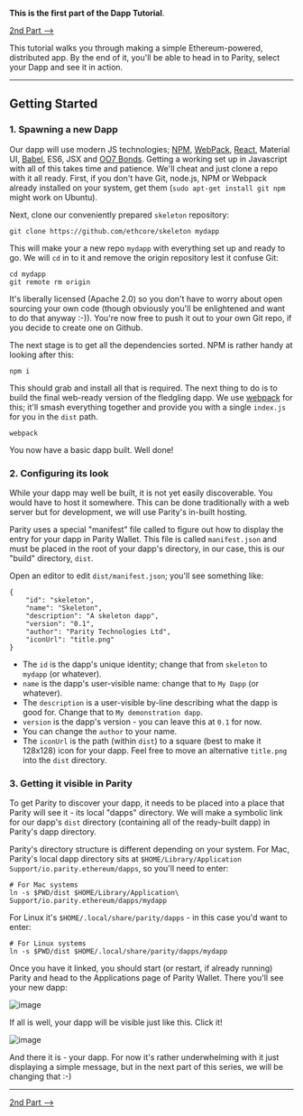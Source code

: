 **This is the first part of the Dapp Tutorial**.

[2nd Part ⟶](https://github.com/ethcore/parity/wiki/Tutorial-Part-II)

This tutorial walks you through making a simple Ethereum-powered, distributed app. By the end of it, you'll be able to head in to Parity, select your Dapp and see it in action.

----

## Getting Started

### 1. Spawning a new Dapp

Our dapp will use modern JS technologies; [NPM](https://www.npmjs.com), [WebPack](https://webpack.js.org), [React](https://facebook.github.io/react/), Material UI, [Babel](http://babeljs.io), ES6, JSX and [OO7 Bonds](https://github.com/ethcore/oo7-parity). Getting a working set up in Javascript with all of this takes time and patience. We'll cheat and just clone a repo with it all ready. First, if you don't have Git, node.js, NPM or Webpack already installed on your system, get them (`sudo apt-get install git npm` might work on Ubuntu).

Next, clone our conveniently prepared `skeleton` repository:

```
git clone https://github.com/ethcore/skeleton mydapp
```

This will make your a new repo `mydapp` with everything set up and ready to go. We will `cd` in to it and remove the origin repository lest it confuse Git:

```
cd mydapp
git remote rm origin
```

It's liberally licensed (Apache 2.0) so you don't have to worry about open sourcing your own code (though obviously you'll be enlightened and want to do that anyway :-)). You're now free to push it out to your own Git repo, if you decide to create one on Github.

The next stage is to get all the dependencies sorted. NPM is rather handy at looking after this:

```
npm i
```

This should grab and install all that is required. The next thing to do is to build the final web-ready version of the fledgling dapp. We use [webpack](https://webpack.js.org) for this; it'll smash everything together and provide you with a single `index.js` for you in the `dist` path.

```
webpack
```

You now have a basic dapp built. Well done!

### 2. Configuring its look

While your dapp may well be built, it is not yet easily discoverable. You would have to host it somewhere. This can be done traditionally with a web server but for development, we will use Parity's in-built hosting.

Parity uses a special "manifest" file called to figure out how to display the entry for your dapp in Parity Wallet. This file is called `manifest.json` and must be placed in the root of your dapp's directory, in our case, this is our "build" directory, `dist`.

Open an editor to edit `dist/manifest.json`; you'll see something like:

```
{
	"id": "skeleton",
	"name": "Skeleton",
	"description": "A skeleton dapp",
	"version": "0.1",
	"author": "Parity Technologies Ltd",
	"iconUrl": "title.png"
}
```

- The `id` is the dapp's unique identity; change that from `skeleton` to `mydapp` (or whatever).
- `name` is the dapp's user-visible name: change that to `My Dapp` (or whatever).
- The `description` is a user-visible by-line describing what the dapp is good for. Change that to `My demonstration dapp`.
- `version` is the dapp's version - you can leave this at `0.1` for now.
- You can change the `author` to your name.
- The `iconUrl` is the path (within `dist`) to a square (best to make it 128x128) icon for your dapp. Feel free to move an alternative `title.png` into the `dist` directory.

### 3. Getting it visible in Parity

To get Parity to discover your dapp, it needs to be placed into a place that Parity will see it - its local "dapps" directory. We will make a symbolic link for our dapp's `dist` directory (containing all of the ready-built dapp) in Parity's dapp directory.

Parity's directory structure is different depending on your system. For Mac, Parity's local dapp directory sits at `$HOME/Library/Application Support/io.parity.ethereum/dapps`, so you'll need to enter:

```
# For Mac systems
ln -s $PWD/dist $HOME/Library/Application\ Support/io.parity.ethereum/dapps/mydapp
```

For Linux it's `$HOME/.local/share/parity/dapps` - in this case you'd want to enter:

```
# For Linux systems
ln -s $PWD/dist $HOME/.local/share/parity/dapps/mydapp
```

Once you have it linked, you should start (or restart, if already running) Parity and head to the Applications page of Parity Wallet. There you'll see your new dapp:

![image](https://cloud.githubusercontent.com/assets/138296/22697933/f9d6449a-ed20-11e6-92d2-1afafaba86ea.png)

If all is well, your dapp will be visible just like this. Click it!

![image](https://cloud.githubusercontent.com/assets/138296/22697890/e1677726-ed20-11e6-9a64-c1832d2c36bf.png)

And there it is - your dapp. For now it's rather underwhelming with it just displaying a simple message, but in the next part of this series, we will be changing that :-)

----

[2nd Part ⟶](https://github.com/ethcore/parity/wiki/Tutorial-Part-II)